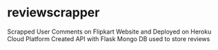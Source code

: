# reviewscrapper
Scrapped User Comments on Flipkart Website and Deployed on Heroku Cloud Platform
Created API with Flask 
Mongo DB used to store reviews 

